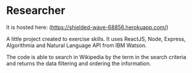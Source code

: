# Researcher 

It is hosted here: (https://shielded-wave-68856.herokuapp.com/)

A little project created to exercise skills. It uses ReactJS, Node, Express, Algorithmia and Natural Language API from IBM Watson.

The code is able to search in Wikipedia by the term in the search criteria and returns the data filtering and ordering the information.
